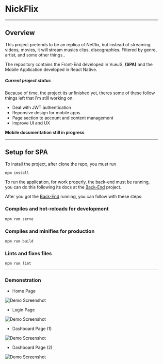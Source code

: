 # NickFlix
---
## Overview

This project pretends to be an replica of Netflix, but instead of streaming videos, movies, it will stream musics clips, discographies. Filtered by genre, artist, and some other things..

The repository contains the Front-End developed in VueJS, **(SPA)** and the Mobile Application developed in React Native.

##### Current project status

Because of time, the project its unfinished yet, theres some of these follow things left that i'm still working on.

- Deal with JWT authentication
- Reponsive design for mobile apps
- Page section to account and content management
- Improve UI and UX

**Mobile documentation still in progress**

---

## Setup for SPA

To install the project, after clone the repo, you must run

```
npm install
```

To run the application, for work properly, the back-end must be running, you can do this following its docs at the [Back-End](https://github.com/nicolaslima321/NickFlix-API) project.

After you got the [Back-End](https://github.com/nicolaslima321/NickFlix-API) running, you can follow with these steps:

### Compiles and hot-reloads for development
```
npm run serve
```

### Compiles and minifies for production
```
npm run build
```

### Lints and fixes files
```
npm run lint
```

---

### Demonstration

- Home Page

![Demo Screenshot](https://github.com/nicolaslima321/NickFlix/blob/master/public/home-screenshot.png?raw=true "Home Screenshot")

- Login Page

![Demo Screenshot](https://github.com/nicolaslima321/NickFlix/blob/master/public/login-screenshot.png?raw=true "Home Screenshot")

- Dashboard Page (1)

![Demo Screenshot](https://github.com/nicolaslima321/NickFlix/blob/master/public/dashboard-1-screenshot.png?raw=true "Home Screenshot")

- Dashboard Page (2)

![Demo Screenshot](https://github.com/nicolaslima321/NickFlix/blob/master/public/dashboard-2-screenshot.png?raw=true "Home Screenshot")
